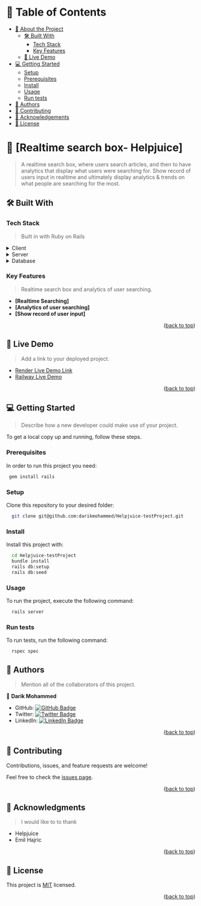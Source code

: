 <a name="readme-top"></a>

<!-- TABLE OF CONTENTS -->

# 📗 Table of Contents

- [📖 About the Project](#about-project)
  - [🛠 Built With](#built-with)
    - [Tech Stack](#tech-stack)
    - [Key Features](#key-features)
  - [🚀 Live Demo](#live-demo)
- [💻 Getting Started](#getting-started)
  - [Setup](#setup)
  - [Prerequisites](#prerequisites)
  - [Install](#install)
  - [Usage](#usage)
  - [Run tests](#run-tests)
- [👥 Authors](#authors)
- [🤝 Contributing](#contributing)
- [🙏 Acknowledgements](#acknowledgements)
- [📝 License](#license)

<!-- PROJECT DESCRIPTION -->

# 📖 [Realtime search box- Helpjuice] <a name="about-project"></a>

> A realtime search box, where users search articles, and then to have analytics that display what users were searching for. Show record of users input in realtime and ultimately display analytics & trends on what people are searching for the most.

## 🛠 Built With <a name="built-with"></a>

### Tech Stack <a name="tech-stack"></a>

> Built in with Ruby on Rails

<details>
  <summary>Client</summary>
  <ul>
    <li><a href="https://reactjs.org/">html.erb</a></li>
    <li><a href="https://reactjs.org/">CSS</a></li>
  </ul>
</details>

<details>
  <summary>Server</summary>
  <ul>
    <li><a href="https://expressjs.com/">Rails</a></li>
  </ul>
</details>

<details>
<summary>Database</summary>
  <ul>
    <li><a href="https://www.postgresql.org/">PostgreSQL</a></li>
  </ul>
</details>

<!-- Features -->

### Key Features <a name="key-features"></a>

> Realtime search box and analytics of user searching.

- **[Realtime Searching]**
- **[Analytics of user searching]**
- **[Show record of user input]**

<p align="right">(<a href="#readme-top">back to top</a>)</p>

<!-- LIVE DEMO -->

## 🚀 Live Demo <a name="live-demo"></a>

> Add a link to your deployed project.

- [Render Live Demo Link](https://helpjuice-a3i6.onrender.com)
- [Railway Live Demo](https://helpjuice-testproject-production-df19.up.railway.app/)
<p align="right">(<a href="#readme-top">back to top</a>)</p>

<!-- GETTING STARTED -->

## 💻 Getting Started <a name="getting-started"></a>

> Describe how a new developer could make use of your project.

To get a local copy up and running, follow these steps.

### Prerequisites

In order to run this project you need:

```sh
 gem install rails
```

### Setup

Clone this repository to your desired folder:

```sh
  git clone git@github.com:darikmohammed/Helpjuice-testProject.git
```

### Install

Install this project with:

```sh
  cd Helpjuice-testProject
  bundle install
  rails db:setup
  rails db:seed
```

### Usage

To run the project, execute the following command:

```sh
  rails server
```

### Run tests

To run tests, run the following command:

```sh
  rspec spec
```

<!-- AUTHORS -->

## 👥 Authors <a name="authors"></a>

> Mention all of the collaborators of this project.

👤 **Darik Mohammed**

- GitHub: [![GitHub Badge](https://img.shields.io/badge/-darikmohammed-white?logo=GitHub&logoColor=181717&style=plastic)](https://github.com/darikmohammed)
- Twitter: [![Twitter Badge](https://img.shields.io/badge/-r_darik-white?logo=Twitter&logoColor=1DA1F2&style=plastic)](https://twitter.com/r_darik)
- LinkedIn: [![LinkedIn Badge](https://img.shields.io/badge/-darikmohammed-white?logo=LinkedIn&logoColor=1DA1F2&style=plastic)](https://linkedin.com/in/darikmohammed/)

<p align="right">(<a href="#readme-top">back to top</a>)</p>

<!-- CONTRIBUTING -->

## 🤝 Contributing <a name="contributing"></a>

Contributions, issues, and feature requests are welcome!

Feel free to check the [issues page](../../issues/).

<p align="right">(<a href="#readme-top">back to top</a>)</p>

<!-- ACKNOWLEDGEMENTS -->

## 🙏 Acknowledgments <a name="acknowledgements"></a>

> I would like to to thank

- Helpjuice
- Emil Hajric

<p align="right">(<a href="#readme-top">back to top</a>)</p>

<!-- LICENSE -->

## 📝 License <a name="license"></a>

This project is [MIT](./LICENSE) licensed.

<p align="right">(<a href="#readme-top">back to top</a>)</p>
